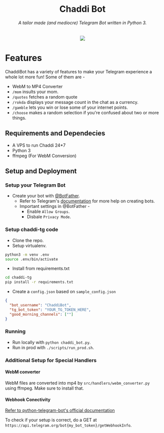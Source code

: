 <h1 align="center">Chaddi Bot</h1>
<div align="center">
<em>A tailor made (and mediocre) Telegram Bot written in Python 3.</em> <br>
<br> <br>
<img src="https://circleci.com/gh/arkits/chaddi-tg/tree/master.svg?style=svg"></img>
</div>

# Features

ChaddiBot has a variety of features to make your Telegram experience a whole lot more fun! Some of them are -

- WebM to MP4 Converter
- `/mom` insults your mom.
- `/quotes` fetches a random quote
- `/rokda` displays your message count in the chat as a currency.
- `/gamble` lets you win or lose some of your internet points.
- `/choose` makes a random selection if you're confused about two or more things.

## Requirements and Dependecies

- A VPS to run Chaddi 24*7
- Python 3
- ffmpeg (For WebM Conversion)

## Setup and Deployment

### Setup your Telegram Bot
* Create your bot with [@BotFather](https://telegram.me/botfather).   
    * Refer to Telegram's [documentation](https://core.telegram.org/bots#3-how-do-i-create-a-bot) for more help on creating bots.
    * Important settings in @BotFather -
        * Enable `Allow Groups`.
        * Disbale `Privacy Mode`.

### Setup chaddi-tg code
* Clone the repo.
* Setup virtualenv.

```bash
python3 -m venv .env
source .env/bin/activate
```

* Install from requirements.txt
```bash
cd chaddi-tg
pip install -r requirements.txt
```
* Create a `config.json` based on `sample_config.json`
```json
{
  "bot_username": "ChaddiBot",
  "tg_bot_token": "YOUR_TG_TOKEN_HERE",
  "good_morning_channels": [""]
}
```

### Running 

* Run locally with `python chaddi_bot.py`.
* Run in prod with `./scripts/run_prod.sh`.

### Additional Setup for Special Handlers

#### WebM converter

WebM files are converted into mp4 by `src/handlers/webm_converter.py` using ffmpeg. Make sure to install that. 

#### Webhook Conectivity

[Refer to python-telegram-bot's official documentation](https://github.com/python-telegram-bot/python-telegram-bot/wiki/Webhooks)

To check if your setup is correct, do a GET at ` https://api.telegram.org/bot{my_bot_token}/getWebhookInfo `.